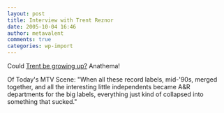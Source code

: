 ```yaml
---
layout: post
title: Interview with Trent Reznor
date: 2005-10-04 16:46
author: metavalent
comments: true
categories: wp-import
---
```

Could <a href="https://www.sltrib.com/portlet/article/html/fragments/print_article.jsp?article=3069586">Trent be growing up?</a>  Anathema!

Of Today's MTV Scene:
"When all these record labels, mid-'90s, merged together, and all the interesting little independents became A&amp;R departments for the big labels, everything just kind of collapsed into something that sucked."

